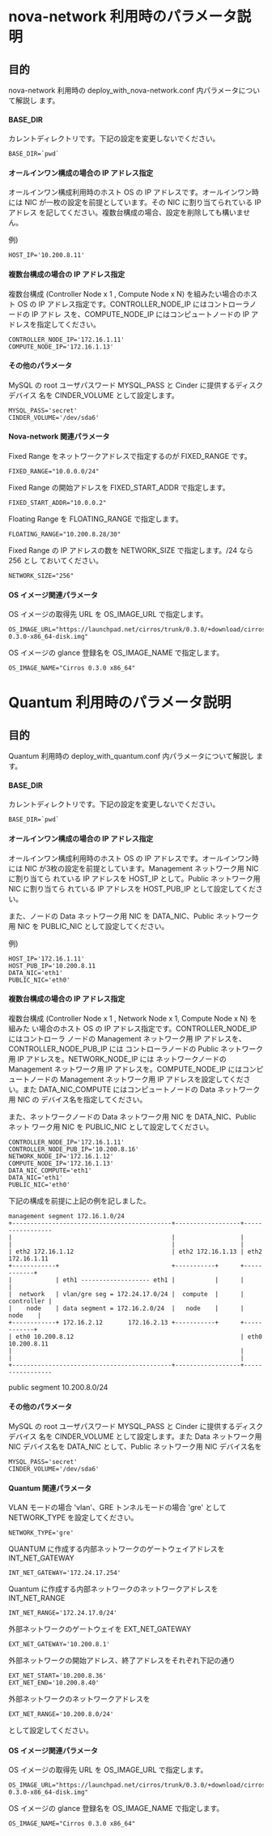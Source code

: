 nova-network 利用時のパラメータ説明
====

目的
----

nova-network 利用時の deploy_with_nova-network.conf 内パラメータについて解説し
ます。

#### BASE_DIR

カレントディレクトリです。下記の設定を変更しないでください。

    BASE_DIR=`pwd`

#### オールインワン構成の場合の IP アドレス指定

オールインワン構成利用時のホスト OS の IP アドレスです。オールインワン時には
NIC が一枚の設定を前提としています。その NIC に割り当てられている IP アドレス
を記してください。複数台構成の場合、設定を削除しても構いません。

例)

    HOST_IP='10.200.8.11'

#### 複数台構成の場合の IP アドレス指定

複数台構成 (Controller Node x 1 , Compute Node x N) を組みたい場合のホスト OS
の IP アドレス指定です。CONTROLLER_NODE_IP にはコントローラノードの IP アドレ
スを、COMPUTE_NODE_IP にはコンピュートノードの IP アドレスを指定してください。

    CONTROLLER_NODE_IP='172.16.1.11'
    COMPUTE_NODE_IP='172.16.1.13'
    

#### その他のパラメータ

MySQL の root ユーザパスワード MYSQL_PASS と Cinder に提供するディスクデバイス
名を CINDER_VOLUME として設定します。

    MYSQL_PASS='secret'
    CINDER_VOLUME='/dev/sda6'


#### Nova-network 関連パラメータ

Fixed Range をネットワークアドレスで指定するのが FIXED_RANGE です。

    FIXED_RANGE="10.0.0.0/24"

Fixed Range の開始アドレスを FIXED_START_ADDR で指定します。

    FIXED_START_ADDR="10.0.0.2"

Floating Range を FLOATING_RANGE で指定します。

    FLOATING_RANGE="10.200.8.28/30"

Fixed Range の IP アドレスの数を NETWORK_SIZE で指定します。/24 なら 256 とし
ておいてください。

    NETWORK_SIZE="256"



#### OS イメージ関連パラメータ

OS イメージの取得先 URL を OS_IMAGE_URL で指定します。

    OS_IMAGE_URL="https://launchpad.net/cirros/trunk/0.3.0/+download/cirros-0.3.0-x86_64-disk.img"

OS イメージの glance 登録名を OS_IMAGE_NAME で指定します。

    OS_IMAGE_NAME="Cirros 0.3.0 x86_64"


Quantum 利用時のパラメータ説明
====

目的
----

Quantum 利用時の deploy_with_quantum.conf 内パラメータについて解説し
ます。

#### BASE_DIR

カレントディレクトリです。下記の設定を変更しないでください。

    BASE_DIR=`pwd`

#### オールインワン構成の場合の IP アドレス指定

オールインワン構成利用時のホスト OS の IP アドレスです。オールインワン時には
NIC が3枚の設定を前提としています。Management ネットワーク用 NIC に割り当てら
れている IP アドレスを HOST_IP として。Public ネットワーク用 NIC に割り当てら
れている IP アドレスを HOST_PUB_IP として設定してください。

また、ノードの Data ネットワーク用 NIC を DATA_NIC、Public ネットワーク用 NIC
を PUBLIC_NIC として設定してください。

例)

    HOST_IP='172.16.1.11'
    HOST_PUB_IP='10.200.8.11
    DATA_NIC='eth1'
    PUBLIC_NIC='eth0'
    
#### 複数台構成の場合の IP アドレス指定

複数台構成 (Controller Node x 1 , Network Node x 1, Compute Node x N) を組みた
い場合のホスト OS の IP アドレス指定です。CONTROLLER_NODE_IP にはコントローラ
ノードの Management ネットワーク用 IP アドレスを、CONTROLLER_NODE_PUB_IP には
コントローラノードの Public ネットワーク用 IP アドレスを。NETWORK_NODE_IP には
ネットワークノードの Management ネットワーク用 IP アドレスを。COMPUTE_NODE_IP
にはコンピュートノードの Management ネットワーク用 IP アドレスを設定してくださ
い。また DATA_NIC_COMPUTE にはコンピュートノードの Data ネットワーク用 NIC の
デバイス名を指定してください。

また、ネットワークノードの Data ネットワーク用 NIC を DATA_NIC、Public ネット
ワーク用 NIC を PUBLIC_NIC として設定してください。

    CONTROLLER_NODE_IP='172.16.1.11'
    CONTROLLER_NODE_PUB_IP='10.200.8.16'
    NETWORK_NODE_IP='172.16.1.12'
    COMPUTE_NODE_IP='172.16.1.13'
    DATA_NIC_COMPUTE='eth1'
    DATA_NIC='eth1'
    PUBLIC_NIC='eth0'

下記の構成を前提に上記の例を記しました。

    management segment 172.16.1.0/24
    +--------------------------------------------+------------------+-----------------
    |                                            |                  |
    |                                            |                  |
    | eth2 172.16.1.12                           | eth2 172.16.1.13 | eth2 172.16.1.11
    +------------+                               +-----------+      +------------+
    |            | eth1 ------------------- eth1 |           |      |            |
    |  network   | vlan/gre seg = 172.24.17.0/24 |  compute  |      | controller |
    |    node    | data segment = 172.16.2.0/24  |   node    |      |    node    |
    +------------+ 172.16.2.12       172.16.2.13 +-----------+      +------------+
    | eth0 10.200.8.12                                              | eth0 10.200.8.11
    |                                                               |
    |                                                               |
    +--------------------------------------------+------------------+-----------------
public segment 10.200.8.0/24
    

#### その他のパラメータ

MySQL の root ユーザパスワード MYSQL_PASS と Cinder に提供するディスクデバイス
名を CINDER_VOLUME として設定します。また Data ネットワーク用 NIC デバイス名を
DATA_NIC として、Public ネットワーク用 NIC デバイス名を


    MYSQL_PASS='secret'
    CINDER_VOLUME='/dev/sda6'

#### Quantum 関連パラメータ

VLAN モードの場合 'vlan'、GRE トンネルモードの場合 'gre' として NETWORK_TYPE
を設定してください。

    NETWORK_TYPE='gre'

QUANTUM に作成する内部ネットワークのゲートウェイアドレスを INT_NET_GATEWAY

    INT_NET_GATEWAY='172.24.17.254'

Quantum に作成する内部ネットワークのネットワークアドレスを INT_NET_RANGE

    INT_NET_RANGE='172.24.17.0/24'

外部ネットワークのゲートウェイを EXT_NET_GATEWAY 

    EXT_NET_GATEWAY='10.200.8.1'

外部ネットワークの開始アドレス、終了アドレスをそれぞれ下記の通り

    EXT_NET_START='10.200.8.36'
    EXT_NET_END='10.200.8.40'

外部ネットワークのネットワークアドレスを

    EXT_NET_RANGE='10.200.8.0/24'

として設定してください。

#### OS イメージ関連パラメータ

OS イメージの取得先 URL を OS_IMAGE_URL で指定します。

    OS_IMAGE_URL="https://launchpad.net/cirros/trunk/0.3.0/+download/cirros-0.3.0-x86_64-disk.img"

OS イメージの glance 登録名を OS_IMAGE_NAME で指定します。

    OS_IMAGE_NAME="Cirros 0.3.0 x86_64"

